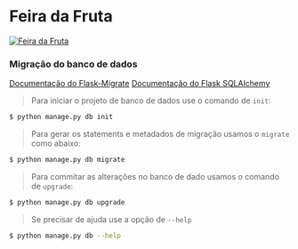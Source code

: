 # Feira da Fruta

[![Feira da Fruta](http://i.vimeocdn.com/video/507837882_1280x720.jpg)](https://youtu.be/4pcJSn791IE)


### Migração do banco de dados

[Documentação do Flask-Migrate](http://flask-migrate.readthedocs.io/en/latest/)
[Documentação do Flask SQLAlchemy](http://flask-sqlalchemy.pocoo.org/2.1/)


> Para iniciar o projeto de banco de dados use o comando de `init`:
```sh
$ python manage.py db init
```

> Para gerar os statements e metadados de migração usamos o `migrate` como abaixo:
```sh
$ python manage.py db migrate
```

> Para commitar as alterações no banco de dado usamos o comando de `upgrade`:
```sh
$ python manage.py db upgrade
```

> Se precisar de ajuda use a opção de `--help`

```sh
$ python manage.py db --help
```
